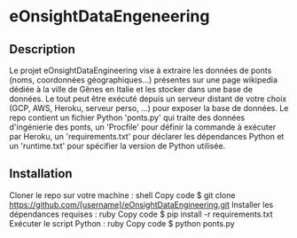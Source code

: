 # eOnsightDataEngeneering
## Description
Le projet eOnsightDataEngineering vise à extraire les données de ponts (noms, coordonnées géographiques...) présentes sur une page wikipedia dédiée à la ville de Gênes en Italie et les stocker dans une base de données. Le tout peut être exécuté depuis un serveur distant de votre choix (GCP, AWS, Heroku, serveur perso, ...) pour exposer la base de données. Le repo contient un fichier Python 'ponts.py' qui traite des données d'ingénierie des ponts, un 'Procfile' pour définir la commande à exécuter par Heroku, un 'requirements.txt' pour déclarer les dépendances Python et un 'runtime.txt' pour spécifier la version de Python utilisée.

## Installation
Cloner le repo sur votre machine :
shell
Copy code
$ git clone https://github.com/[username]/eOnsightDataEngineering.git
Installer les dépendances requises :
ruby
Copy code
$ pip install -r requirements.txt
Exécuter le script Python :
ruby
Copy code
$ python ponts.py
